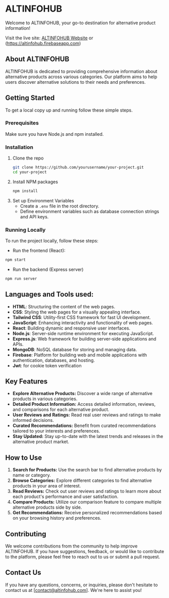  # ALTINFOHUB

Welcome to ALTINFOHUB, your go-to destination for alternative product information!

Visit the live site: [ALTINFOHUB Website](https://altinfohub.web.app)
or (https://altinfohub.firebaseapp.com)

## About ALTINFOHUB
ALTINFOHUB is dedicated to providing comprehensive information about alternative products across various categories. Our platform aims to help users discover alternative solutions to their needs and preferences.

## Getting Started

To get a local copy up and running follow these simple steps.

### Prerequisites

Make sure you have Node.js and npm installed.

### Installation

1. Clone the repo
   ```sh
   git clone https://github.com/yourusername/your-project.git
   cd your-project
   ```
2. Install NPM packages
   ```sh
   npm install
   ```
4. Set up Environment Variables
   * Create a `.env` file in the root directory.
   * Define environment variables such as database connection strings and API keys.
### Running Locally
  To run the project locally, follow these steps:
   * Run the frontend (React):
   ```sh
   npm start
   ```
  * Run the backend (Express server) 
   ```sh
   npm run server
   ```
## Languages and Tools used:

- **HTML**: Structuring the content of the web pages.
- **CSS**: Styling the web pages for a visually appealing interface.
- **Tailwind CSS**: Utility-first CSS framework for fast UI development.
- **JavaScript**: Enhancing interactivity and functionality of web pages.
- **React**: Building dynamic and responsive user interfaces.
- **Node.js**: Server-side runtime environment for executing JavaScript.
- **Express.js**: Web framework for building server-side applications and APIs.
- **MongoDB**: NoSQL database for storing and managing data.
- **Firebase**: Platform for building web and mobile applications with authentication, databases, and hosting.
- **Jwt**: for cookie token verification 


## Key Features
- **Explore Alternative Products:** Discover a wide range of alternative products in various categories.
- **Detailed Product Information:** Access detailed information, reviews, and comparisons for each alternative product.
- **User Reviews and Ratings:** Read real user reviews and ratings to make informed decisions.
- **Curated Recommendations:** Benefit from curated recommendations tailored to your interests and preferences.
- **Stay Updated:** Stay up-to-date with the latest trends and releases in the alternative product market.

## How to Use
1. **Search for Products:** Use the search bar to find alternative products by name or category.
2. **Browse Categories:** Explore different categories to find alternative products in your area of interest.
3. **Read Reviews:** Check out user reviews and ratings to learn more about each product's performance and user satisfaction.
4. **Compare Products:** Utilize our comparison feature to compare multiple alternative products side by side.
5. **Get Recommendations:** Receive personalized recommendations based on your browsing history and preferences.

## Contributing
We welcome contributions from the community to help improve ALTINFOHUB. If you have suggestions, feedback, or would like to contribute to the platform, please feel free to reach out to us or submit a pull request.

## Contact Us
If you have any questions, concerns, or inquiries, please don't hesitate to contact us at [contact@altinfohub.com]. We're here to assist you!
